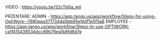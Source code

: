 VIDEO : https://youtu.be/S2cTb0a_wtI

PRZENTARE:
    ADMIN - https://app.tango.us/app/workflow/Steps-for-using-OptiWork--7685eea3717344e0bb95ef4df1e5f5a8
    EMPLOYEE - https://app.tango.us/app/workflow/Steps-to-use-OPTIWORK-ca1f415438534dcc89b76ea1b8fd8d7e
